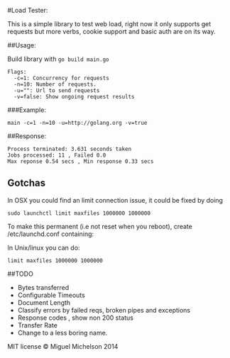 #Load Tester:

This is a simple library to test web load, right now it only supports get requests but more verbs, cookie support and basic auth are on its way.


##Usage:

Build library with ```go build main.go```

```
Flags:
  -c=1: Concurrency for requests
  -n=10: Number of requests.
  -u="": Url to send requests
  -v=false: Show ongoing request results
```

###Example:

```main -c=1 -n=10 -u=http://golang.org -v=true```

##Response:
```
Process terminated: 3.631 seconds taken
Jobs processed: 11 , Failed 0.0
Max reponse 0.54 secs , Min response 0.33 secs
```

## Gotchas

In OSX you could find an limit connection issue, it could be fixed by doing

```sudo launchctl limit maxfiles 1000000 1000000```

To make this permanent (i.e not reset when you reboot), create /etc/launchd.conf containing:

In Unix/linux you can do:

```limit maxfiles 1000000 1000000```

##TODO

+ Bytes transferred
+ Configurable Timeouts
+ Document Length
+ Classify errors by failed reqs, broken pipes and exceptions
+ Response codes , show non 200 status
+ Transfer Rate
+ Change to a less boring name.

MIT license © Miguel Michelson 2014



